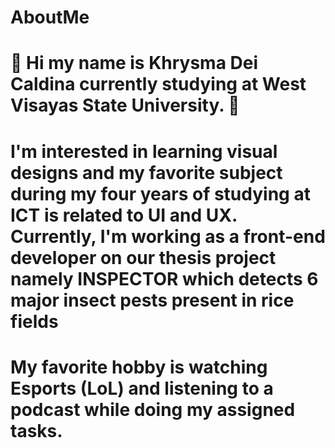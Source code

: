 # AboutMe
# :green_heart: Hi my name is Khrysma Dei Caldina currently studying at West Visayas State University. :green_heart:
# I'm interested in learning visual designs and my favorite subject during my four years of studying at ICT is related to UI and UX. Currently, I'm working as a front-end developer on our thesis project namely INSPECTOR which detects 6 major insect pests present in rice fields
# My favorite hobby is watching Esports (LoL) and listening to a podcast while doing my assigned tasks. 
